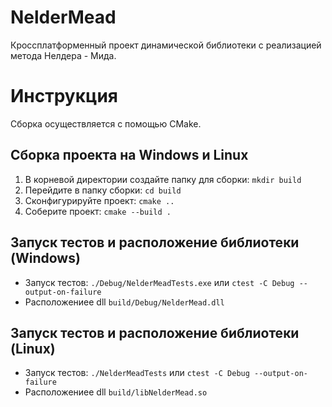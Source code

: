 # NelderMead
Кроссплатформенный проект динамической библиотеки с реализацией метода Нелдера - Мида.

# Инструкция
Сборка осуществляется с помощью CMake.
## Сборка проекта на Windows и Linux
1. В корневой директории создайте папку для сборки:
```mkdir build```
2. Перейдите в папку сборки:
```cd build```
3. Сконфигурируйте проект:
```cmake ..```
4. Соберите проект:
```cmake --build .```

## Запуск тестов и расположение библиотеки (Windows)
- Запуск тестов: ```./Debug/NelderMeadTests.exe``` или ```ctest -C Debug --output-on-failure```
- Расположениее dll ```build/Debug/NelderMead.dll```
## Запуск тестов и расположение библиотеки (Linux)
- Запуск тестов: ```./NelderMeadTests``` или ```ctest -C Debug --output-on-failure```
- Расположениее dll ```build/libNelderMead.so```
